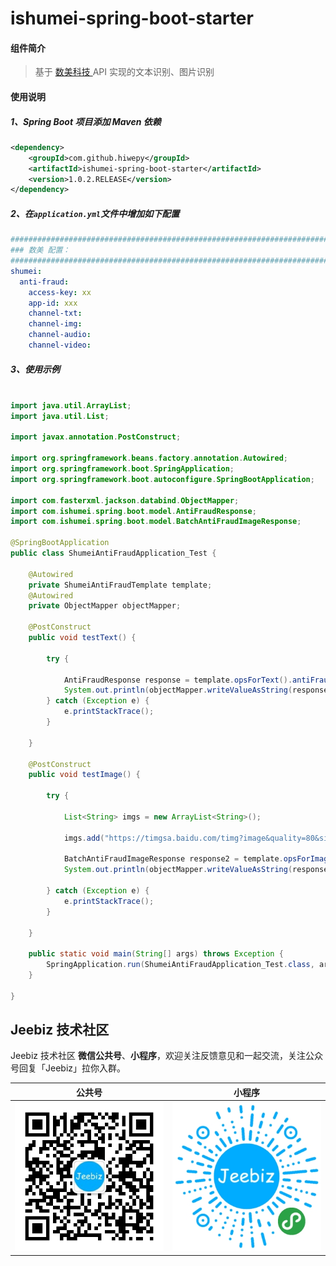 # ishumei-spring-boot-starter

#### 组件简介

> 基于 [数美科技 ](https://www.ishumei.com/) API 实现的文本识别、图片识别


#### 使用说明

##### 1、Spring Boot 项目添加 Maven 依赖

``` xml
<dependency>
	<groupId>com.github.hiwepy</groupId>
	<artifactId>ishumei-spring-boot-starter</artifactId>
	<version>1.0.2.RELEASE</version>
</dependency>
```

##### 2、在`application.yml`文件中增加如下配置

```yaml
#################################################################################################
### 数美 配置：
#################################################################################################
shumei:
  anti-fraud:
    access-key: xx
    app-id: xxx 
    channel-txt: 
    channel-img: 
    channel-audio: 
    channel-video: 
```

##### 3、使用示例

 
```java

import java.util.ArrayList;
import java.util.List;

import javax.annotation.PostConstruct;

import org.springframework.beans.factory.annotation.Autowired;
import org.springframework.boot.SpringApplication;
import org.springframework.boot.autoconfigure.SpringBootApplication;

import com.fasterxml.jackson.databind.ObjectMapper;
import com.ishumei.spring.boot.model.AntiFraudResponse;
import com.ishumei.spring.boot.model.BatchAntiFraudImageResponse;

@SpringBootApplication
public class ShumeiAntiFraudApplication_Test {
	
	@Autowired
	private ShumeiAntiFraudTemplate template;
	@Autowired
	private ObjectMapper objectMapper;
	
	@PostConstruct
	public void testText() {

		try {

			AntiFraudResponse response = template.opsForText().antiFraud("SOCIAL", "00001", "你妈的");
			System.out.println(objectMapper.writeValueAsString(response));
		} catch (Exception e) {
			e.printStackTrace();
		}

	}
	
	@PostConstruct
	public void testImage() {

		try {
			
			List<String> imgs = new ArrayList<String>();

			imgs.add("https://timgsa.baidu.com/timg?image&quality=80&size=b9999_10000&sec=1603775417273&di=d07584c12801a0a097634667ba944eb2&imgtype=0&src=http%3A%2F%2Fimg011.hc360.cn%2Fhb%2FMTQ2MDYwODAzMjY0ODE5NzM2NTMxMDE%3D.jpg");

			BatchAntiFraudImageResponse response2 = template.opsForImage().antiFraud("POLITICS_PORN_AD", "00001", imgs);
			System.out.println(objectMapper.writeValueAsString(response2));

		} catch (Exception e) {
			e.printStackTrace();
		}

	}
	
	public static void main(String[] args) throws Exception {
		SpringApplication.run(ShumeiAntiFraudApplication_Test.class, args);
	}

}
```

## Jeebiz 技术社区

Jeebiz 技术社区 **微信公共号**、**小程序**，欢迎关注反馈意见和一起交流，关注公众号回复「Jeebiz」拉你入群。

|公共号|小程序|
|---|---|
| ![](https://raw.githubusercontent.com/hiwepy/static/main/images/qrcode_for_gh_1d965ea2dfd1_344.jpg)| ![](https://raw.githubusercontent.com/hiwepy/static/main/images/gh_09d7d00da63e_344.jpg)|
